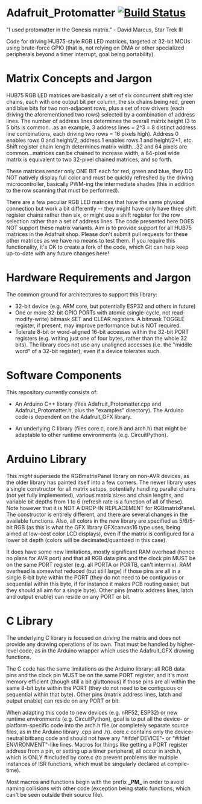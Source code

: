 # Adafruit_Protomatter [![Build Status](https://travis-ci.com/adafruit/Adafruit_Protomatter.svg?branch=master)](https://travis-ci.com/adafruit/Adafruit_Protomatter)

"I used protomatter in the Genesis matrix." - David Marcus, Star Trek III

Code for driving HUB75-style RGB LED matrices, targeted at 32-bit MCUs
using brute-force GPIO (that is, not relying on DMA or other specialized
peripherals beyond a timer interrupt, goal being portability).

# Matrix Concepts and Jargon

HUB75 RGB LED matrices are basically a set of six concurrent shift register
chains, each with one output bit per column, the six chains being red, green
and blue bits for two non-adjacent rows, plus a set of row drivers (each
driving the aforementioned two rows) selected by a combination of address
lines. The number of address lines determines the overall matrix height
(3 to 5 bits is common...as an example, 3 address lines = 2^3 = 8 distinct
address line combinations, each driving two rows = 16 pixels high). Address
0 enables rows 0 and height/2, address 1 enables rows 1 and height/2+1, etc.
Shift register chain length determines matrix width...32 and 64 pixels are
common...matrices can be chained to increase width, a 64-pixel wide matrix
is equivalent to two 32-pixel chained matrices, and so forth.

These matrices render only ONE BIT each for red, green and blue, they DO NOT
natively display full color and must be quickly refreshed by the driving
microcontroller, basically PWM-ing the intermediate shades (this in addition
to the row scanning that must be performed).

There are a few peculiar RGB LED matrices that have the same physical
connection but work a bit differently -- they might have only have three
shift register chains rather than six, or might use a shift register for
the row selection rather than a set of address lines. The code presented
here DOES NOT support these matrix variants. Aim is to provide support for
all HUB75 matrices in the Adafruit shop. Please don't submit pull requests
for these other matrices as we have no means to test them. If you require
this functionality, it's OK to create a fork of the code, which Git can
help keep up-to-date with any future changes here!

# Hardware Requirements and Jargon

The common ground for architectures to support this library:

* 32-bit device (e.g. ARM core, but potentially ESP32 and others in future)
* One or more 32-bit GPIO PORTs with atomic (single-cycle, not
  read-modify-write) bitmask SET and CLEAR registers. A bitmask TOGGLE
  register, if present, may improve performance but is NOT required.
* Tolerate 8-bit or word-aligned 16-bit accesses within the 32-bit PORT
  registers (e.g. writing just one of four bytes, rather than the whole
  32 bits). The library does not use any unaligned accesses (i.e. the
  "middle word" of a 32-bit register), even if a device tolerates such.

# Software Components

This repository currently consists of:

* An Arduino C++ library (files Adafruit_Protomatter.cpp and
  Adafruit_Protomatter.h, plus the "examples" directory). The Arduino code
  is dependent on the Adafruit_GFX library.

* An underlying C library (files core.c, core.h and arch.h) that might be
  adaptable to other runtime environments (e.g. CircuitPython).

# Arduino Library

This *might* supersede the RGBmatrixPanel library on non-AVR devices, as the
older library has painted itself into a few corners. The newer library uses
a single constructor for all matrix setups, potentially handling parallel
chains (not yet fully implemented), various matrix sizes and chain lengths,
and variable bit depths from 1 to 6 (refresh rate is a function of all of
these). Note however that it is NOT A DROP-IN REPLACEMENT for RGBmatrixPanel.
The constructor is entirely different, and there are several changes in the
available functions. Also, all colors in the new library are specified as
5/6/5-bit RGB (as this is what the GFX library GFXcanvas16 type uses, being
aimed at low-cost color LCD displays), even if the matrix is configured for
a lower bit depth (colors will be decimated/quantized in this case).

It does have some new limitations, mostly significant RAM overhead (hence
no plans for AVR port) and that all RGB data pins and the clock pin MUST be
on the same PORT register (e.g. all PORTA or PORTB, can't intermix). RAM
overhead is somewhat reduced (but still large) if those pins are all in a
single 8-bit byte within the PORT (they do not need to be contiguous or
sequential within this byte, if for instance it makes PCB routing easier,
but they should all aim for a single byte). Other pins (matrix address lines,
latch and output enable) can reside on any PORT or bit.

# C Library

The underlying C library is focused on *driving* the matrix and does not
provide any drawing operations of its own. That must be handled by
higher-level code, as in the Arduino wrapper which uses the Adafruit_GFX
drawing functions.

The C code has the same limitations as the Arduino library: all RGB data
pins and the clock pin MUST be on the same PORT register, and it's most
memory efficient (though still a bit gluttonous) if those pins are all
within the same 8-bit byte within the PORT (they do not need to be
contiguous or sequential within that byte). Other pins (matrix address lines,
latch and output enable) can reside on any PORT or bit.

When adapting this code to new devices (e.g. nRF52, ESP32) or new runtime
environments (e.g. CircuitPython), goal is to put all the device- or
platform-specific code into the arch.h file (or completely separate source
files, as in the Arduino library .cpp and .h). core.c contains only the
device-neutral bitbang code and should not have any "#ifdef DEVICE"- or
"#ifdef ENVIRONMENT"-like lines. Macros for things like getting a PORT
register address from a pin, or setting up a timer peripheral, all occur
in arch.h, which is ONLY #included by core.c (to prevent problems like
multiple instances of ISR functions, which must be singularly declared at
compile-time).

Most macros and functions begin with the prefix **\_PM\_** in order to
avoid naming collisions with other code (exception being static functions,
which can't be seen outside their source file).
